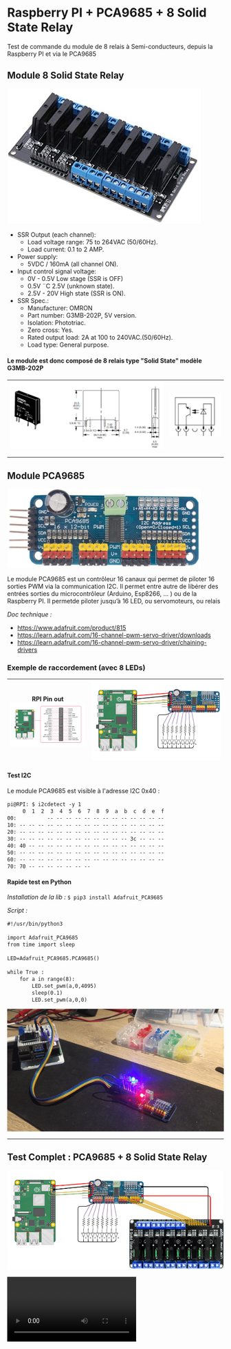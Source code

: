# Raspberry PI + PCA9685 + 8 Solid State Relay

Test de commande du module de 8 relais à Semi-conducteurs, depuis la Raspberry PI et via le PCA9685

## Module 8 Solid State Relay

<a><img src="SolidStateRelay/8SolidStateRelay_1.jpg" width="450"></a>

- SSR Output (each channel):
    - Load voltage range: 75 to 264VAC (50/60Hz).
    - Load current: 0.1 to 2 AMP.
- Power supply:
    - 5VDC / 160mA (all channel ON).
- Input control signal voltage:
    - 0V - 0.5V Low stage (SSR is OFF)
    - 0.5V ¨C 2.5V (unknown state).
    - 2.5V - 20V High state (SSR is ON).
- SSR Spec.:
    - Manufacturer: OMRON
    - Part number: G3MB-202P, 5V version.
    - Isolation: Phototriac.
    - Zero cross: Yes.
    - Rated output load: 2A at 100 to 240VAC.(50/60Hz).
    - Load type: General purpose.

#### Le module est donc composé de 8 relais type "Solid State" modèle G3MB-202P

| <a><img src="SolidStateRelay/g3mb-202p.png" width="450"></a>|<a><img src="SolidStateRelay/g3mb-202p_2.png" width="150"></a>|
|-----|-----|

---

## Module PCA9685

<a><img src="PCA9685/PCA9685_16-channel-pwm-controller.jpg" width="450"></a>

Le module PCA9685 est un contrôleur 16 canaux qui permet de piloter 16 sorties PWM via la communication I2C.
Il permet entre autre de libérer des entrées sorties du microcontrôleur (Arduino, Esp8266, ... ) ou de la Raspberry PI.
Il permetde piloter jusqu’à 16 LED, ou servomoteurs, ou relais

*Doc technique :*

- https://www.adafruit.com/product/815
- https://learn.adafruit.com/16-channel-pwm-servo-driver/downloads
- https://learn.adafruit.com/16-channel-pwm-servo-driver/chaining-drivers

### Exemple de raccordement (avec 8 LEDs)

| RPI Pin out</br><a href="RPI/GPIO-Pinout-Diagram-2.png"><img src="RPI/GPIO-Pinout-Diagram-2.png" width="250"></a> |<a href="Schema/RPI_PCA9685_8LED.png"><img src="Schema/RPI_PCA9685_8LED.png" width="450"></a> |
|-----|-----|

#### Test I2C
Le module PCA9685 est visible à l'adresse I2C 0x40 :
```
pi@RPI: $ i2cdetect -y 1
     0  1  2  3  4  5  6  7  8  9  a  b  c  d  e  f
00:          -- -- -- -- -- -- -- -- -- -- -- -- --
10: -- -- -- -- -- -- -- -- -- -- -- -- -- -- -- --
20: -- -- -- -- -- -- -- -- -- -- -- -- -- -- -- --
30: -- -- -- -- -- -- -- -- -- -- -- -- 3c -- -- --
40: 40 -- -- -- -- -- -- -- -- -- -- -- -- -- -- --
50: -- -- -- -- -- -- -- -- -- -- -- -- -- -- -- --
60: -- -- -- -- -- -- -- -- -- -- -- -- -- -- -- --
70: 70 -- -- -- -- -- -- --   
```

#### Rapide test en Python

*Installation de la lib :* ```$ pip3 install Adafruit_PCA9685 ```

*Script :*
```
#!/usr/bin/python3

import Adafruit_PCA9685
from time import sleep

LED=Adafruit_PCA9685.PCA9685()

while True :
    for a in range(8):
        LED.set_pwm(a,0,4095)
        sleep(0.1)
        LED.set_pwm(a,0,0)
```
![python test result ](Video/IMG_3882.gif)

---
## Test Complet : PCA9685 + 8 Solid State Relay

![RPI_PCA9685_8LED_8RELAY.png](Schema/RPI_PCA9685_8LED_8RELAY.png)

<video controls autoplay>
  <source src="Video/IMG_3883.mov" type="video/mov">
  Your browser does not support the video tag.
</video>
